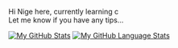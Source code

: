 Hi Nige here, 
currently learning c <br>
Let me know if you have any tips...

[![My GitHub Stats](https://github-readme-stats.vercel.app/api/?username=NigeParis&count_private=true&theme=tokyonight&showicons=true)]()
[![My GitHub Language Stats](https://github-readme-stats.vercel.app/api/top-langs/?username=NigeParis&langs_count=5&theme=tokyonight)]()
